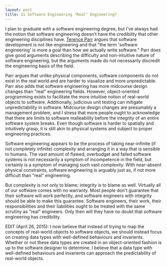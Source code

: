 ```yaml
---
layout: post
title: Is Software Engineering "Real" Engineering?
---
```


I plan to graduate with a software engineering degree, but I've always had the notion that software engineering doesn't have the credibility that other engineering disciplines have. [Terence Parr](http://parrt.cs.usfca.edu/doc/software-not-engineering.html) argues that software development is not like engineering and that "the term 'software engineering' is more a goal than how we actually write software." Parr does give good arguments describing the difficulty and non-intuitive nature of software engineering, but the arguments made do not necessarily discredit the engineering basis of the field.

Parr argues that unlike physical components, software components do not exist in the real world and are harder to visualize and more unpredictable. Parr also adds that software engineering has more midcourse design changes than "real" engineering fields. However, object-oriented programming exists to facilitate the more intuitive notion of real-world objects to software. Additionally, judicious unit testing can mitigate unpredictability in software. Midcourse design changes are presumably a management problem, and I stress that more people ought to acknowledge that there are limits to software malleability before the integrity of an entire software system breaks. Even though software is harder to spatially and intuitively grasp, it is still akin to physical systems and subject to proper engineering practices.

Software engineering appears to be the process of taking near-infinite (if not completely infinite) complexity and arranging it in a way that is sensible to humans. The vast amount of flawed, overbudget and failed software systems is not necessarily a symptom of incompetence in the field, but certainly is a symptom of managing such vast complexity. With near-absent physical constraints, software engineering is arguably just as, if not more difficult than "real" engineering.

But complexity is not only to blame; integrity is to blame as well. Virtually all of our software comes with no warranty. Most people don't guarantee that their software will work perfectly, and software engineers with integrity should be able to make this guarantee. Software engineers, their work, their responsibilities and their liabilities ought to be treated with the same scrutiny as "real" engineers. Only then will they have no doubt that software engineering has credibility.

EDIT (April 26, 2015): I now believe that instead of trying to map the concepts of real-world objects to software objects, we should instead focus on creating data types with well-defined behaviours and invarients. Whether or not these data types are created in an object-oriented fashion is up to the software designer to determine. I believe that a data type with well-defined behaviours and invarients can approach the predictability of real-world objects.
